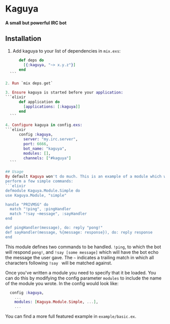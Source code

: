# Kaguya

**A small but powerful IRC bot**

## Installation

  1. Add kaguya to your list of dependencies in `mix.exs`:
  ```elixir
        def deps do
          [{:kaguya, "~> x.y.z"}]
        end
    ```

  2. Run `mix deps.get`

  3. Ensure kaguya is started before your application:
  ```elixir
        def application do
          [applications: [:kaguya]]
        end
    ```

  4. Configure kaguya in config.exs:
  ```elixir
        config :kaguya,
          server: "my.irc.server",
          port: 6666,
          bot_name: "kaguya",
          modules: [],
          channels: ["#kaguya"]
    ```

## Usage
By default Kaguya won't do much. This is an example of a module which will
perform a few simple commands:
```elixir
defmodule Kaguya.Module.Simple do
  use Kaguya.Module, "simple"

  handle "PRIVMSG" do
    match "!ping", :pingHandler
    match "!say ~message", :sayHandler
  end

  def pingHandler(message), do: reply "pong!"
  def sayHandler(message, %{message: response}), do: reply response
end
```

This module defines two commands to be handled. `!ping`, to which the bot
will respond `pong!`, and `!say [some message]` which will have
the bot echo the message the user gave. The `~` indicates a
trailing match in which all characters following `!say ` will be matched
against.

Once you've written a module you need to specify that it be loaded.
You can do this by modifying the config parameter `modules` to include
the name of the module you wrote. In the config would look like:
```elixir
  config :kaguya,
    ...
    modules: [Kaguya.Module.Simple, ...],
    ...
```

You can find a more full featured example in `example/basic.ex`.
